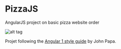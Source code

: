 # PizzaJS
AngularJS project on basic pizza website order

![alt tag](https://i.gyazo.com/234a31a491d81614396963251fa10a2c.png)

Projet following the [Angular 1 style guide](https://github.com/johnpapa/angular-styleguide/blob/master/a1/README.md) by John Papa. 
